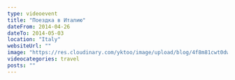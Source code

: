 ```yaml
---
type: videoevent
title: "Поездка в Италию"
dateFrom: 2014-04-26
dateTo: 2014-05-03
location: "Italy"
websiteUrl: ""
image: "https://res.cloudinary.com/yktoo/image/upload/blog/4f8m81cwt0dw1043.jpg"
videocategories: travel
posts: ""
---
```

